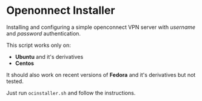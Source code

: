 # Openonnect Installer
Installing and configuring a simple openconnect VPN server with *username* and *password* authentication.

This script works only on:
* **Ubuntu** and it's derivatives
* **Centos**

It should also work on recent versions of **Fedora** and it's derivatives but not tested.

Just run `ocinstaller.sh` and follow the instructions.
